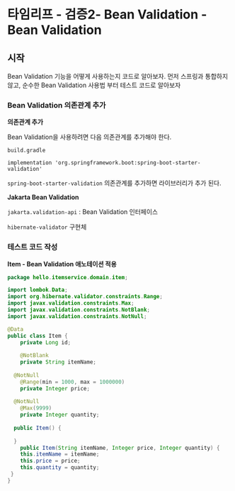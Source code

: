 # 타임리프 - 검증2- Bean Validation - Bean Validation 

## 시작

Bean Validation 기능을 어떻게 사용하는지 코드로 알아보자. 먼저 스프링과 통합하지 않고, 순수한 Bean  Validation 사용법 부터 테스트 코드로 알아보자



### **Bean Validation 의존관계 추가**

**의존관계 추가**

Bean Validation을 사용하려면 다음 의존관계를 추가해야 한다.

`build.gradle`

```
implementation 'org.springframework.boot:spring-boot-starter-validation'
```

`spring-boot-starter-validation` 의존관계를 추가하면 라이브러리가 추가 된다.

**Jakarta Bean Validation**

`jakarta.validation-api` : Bean Validation 인터페이스

`hibernate-validator` 구현체



### 테스트 코드 작성

**Item - Bean Validation 애노테이션 적용**

```java
package hello.itemservice.domain.item;

import lombok.Data;
import org.hibernate.validator.constraints.Range;
import javax.validation.constraints.Max;
import javax.validation.constraints.NotBlank;
import javax.validation.constraints.NotNull;

@Data
public class Item {
 	private Long id;
  
 	@NotBlank
 	private String itemName;
 
  @NotNull
 	@Range(min = 1000, max = 1000000)
 	private Integer price;
 
  @NotNull
 	@Max(9999)
 	private Integer quantity;
 	
  public Item() {
    
  }
 	public Item(String itemName, Integer price, Integer quantity) {
 	this.itemName = itemName;
 	this.price = price;
 	this.quantity = quantity;
 }
}
```





